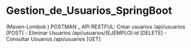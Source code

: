 # Gestion_de_Usuarios_SpringBoot 

(Maven-Lombok ) POSTMAN _ API RESTFUL: Crear usuarios /api/usuarios [POST] - Eliminar Usuarios /api/usuarios/(EJEMPLO):id [DELETE] - Consultar Usuarios /api/usuarios [GET]
